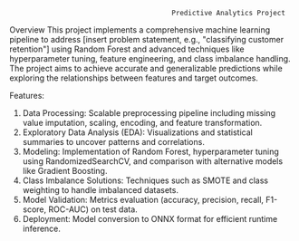                                             Predictive Analytics Project

Overview
This project implements a comprehensive machine learning pipeline to address [insert problem statement, e.g., "classifying customer retention"] using Random Forest and advanced techniques like hyperparameter tuning, feature engineering, and class imbalance handling. The project aims to achieve accurate and generalizable predictions while exploring the relationships between features and target outcomes.

Features:

1. Data Processing: Scalable preprocessing pipeline including missing value imputation, scaling, encoding, and feature transformation.
2. Exploratory Data Analysis (EDA): Visualizations and statistical summaries to uncover patterns and correlations.
3. Modeling: Implementation of Random Forest, hyperparameter tuning using RandomizedSearchCV, and comparison with alternative models like Gradient Boosting.
4. Class Imbalance Solutions: Techniques such as SMOTE and class weighting to handle imbalanced datasets.
5. Model Validation: Metrics evaluation (accuracy, precision, recall, F1-score, ROC-AUC) on test data.
6. Deployment: Model conversion to ONNX format for efficient runtime inference.

